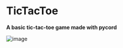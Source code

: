 # TicTacToe
**A basic tic-tac-toe game made with pycord**

![image](https://cdn.discordapp.com/attachments/882547933940183040/933370115393740800/unknown.png)
